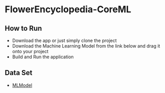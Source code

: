 # FlowerEncyclopedia-CoreML

## How to Run 
 * Download the app or just simply clone the project
 * Download the Machine Learning Model from the link below and drag it onto your project
 * Build and Run the application


## Data Set
* [MLModel](https://drive.google.com/file/d/1qNRdRXZ3AWkwIbCtEmVoHYsQheqa47Tz/view?usp=sharing)
